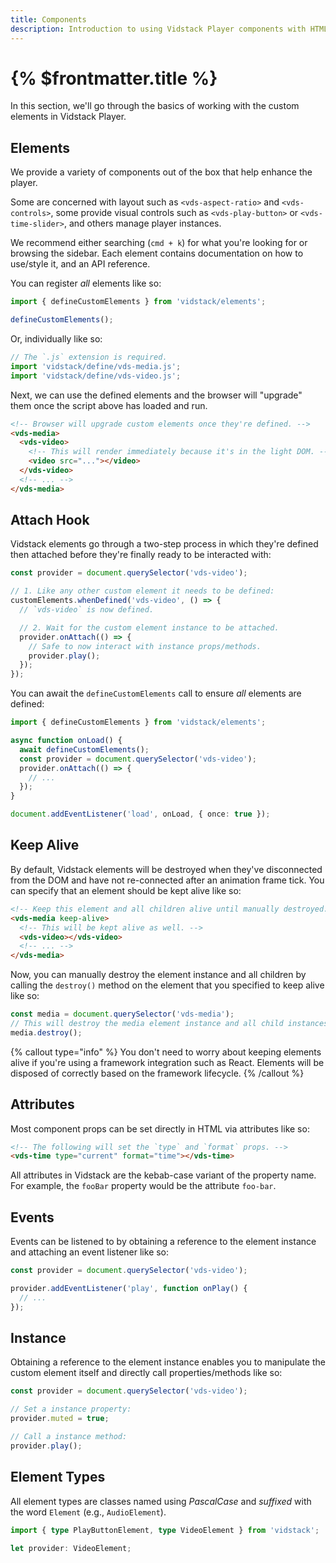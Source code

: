 ```yaml
---
title: Components
description: Introduction to using Vidstack Player components with HTML.
---
```


# {% $frontmatter.title %}

In this section, we'll go through the basics of working with the custom elements in Vidstack Player.

## Elements

We provide a variety of components out of the box that help enhance the player.

Some are concerned with layout such as `<vds-aspect-ratio>` and `<vds-controls>`, some provide visual
controls such as `<vds-play-button>` or `<vds-time-slider>`, and others manage player instances.

We recommend either searching (`cmd + k`) for what you're looking for or browsing the sidebar.
Each element contains documentation on how to use/style it, and an API reference.

You can register _all_ elements like so:

```js
import { defineCustomElements } from 'vidstack/elements';

defineCustomElements();
```

Or, individually like so:

```js {% copy=true %}
// The `.js` extension is required.
import 'vidstack/define/vds-media.js';
import 'vidstack/define/vds-video.js';
```

Next, we can use the defined elements and the browser will "upgrade" them once the script above
has loaded and run.

```html
<!-- Browser will upgrade custom elements once they're defined. -->
<vds-media>
  <vds-video>
    <!-- This will render immediately because it's in the light DOM. -->
    <video src="..."></video>
  </vds-video>
  <!-- ... -->
</vds-media>
```

## Attach Hook

Vidstack elements go through a two-step process in which they're defined then attached before
they're finally ready to be interacted with:

```ts
const provider = document.querySelector('vds-video');

// 1. Like any other custom element it needs to be defined:
customElements.whenDefined('vds-video', () => {
  // `vds-video` is now defined.

  // 2. Wait for the custom element instance to be attached.
  provider.onAttach(() => {
    // Safe to now interact with instance props/methods.
    provider.play();
  });
});
```

You can await the `defineCustomElements` call to ensure _all_ elements are defined:

```ts
import { defineCustomElements } from 'vidstack/elements';

async function onLoad() {
  await defineCustomElements();
  const provider = document.querySelector('vds-video');
  provider.onAttach(() => {
    // ...
  });
}

document.addEventListener('load', onLoad, { once: true });
```

## Keep Alive

By default, Vidstack elements will be destroyed when they've disconnected from the DOM and have not
re-connected after an animation frame tick. You can specify that an element should be kept
alive like so:

```html
<!-- Keep this element and all children alive until manually destroyed. -->
<vds-media keep-alive>
  <!-- This will be kept alive as well. -->
  <vds-video></vds-video>
  <!-- ... -->
</vds-media>
```

Now, you can manually destroy the element instance and all children by calling the `destroy()`
method on the element that you specified to keep alive like so:

```ts
const media = document.querySelector('vds-media');
// This will destroy the media element instance and all child instances.
media.destroy();
```

{% callout type="info" %}
You don't need to worry about keeping elements alive if you're using a framework integration such
as React. Elements will be disposed of correctly based on the framework lifecycle.
{% /callout %}

## Attributes

Most component props can be set directly in HTML via attributes like so:

```html
<!-- The following will set the `type` and `format` props. -->
<vds-time type="current" format="time"></vds-time>
```

All attributes in Vidstack are the kebab-case variant of the property name. For example, the
`fooBar` property would be the attribute `foo-bar`.

## Events

Events can be listened to by obtaining a reference to the element instance and attaching an
event listener like so:

```ts
const provider = document.querySelector('vds-video');

provider.addEventListener('play', function onPlay() {
  // ...
});
```

## Instance

Obtaining a reference to the element instance enables you to manipulate the custom element itself
and directly call properties/methods like so:

```ts
const provider = document.querySelector('vds-video');

// Set a instance property:
provider.muted = true;

// Call a instance method:
provider.play();
```

## Element Types

All element types are classes named using _PascalCase_ and _suffixed_ with the word `Element`
(e.g., `AudioElement`).

```ts {% copy=true %}
import { type PlayButtonElement, type VideoElement } from 'vidstack';

let provider: VideoElement;
```
